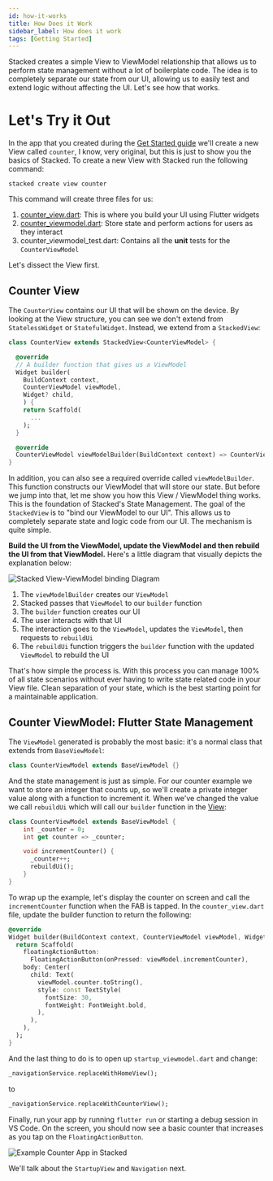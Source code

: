 ```yaml
---
id: how-it-works
title: How Does it Work
sidebar_label: How does it work
tags: [Getting Started]
---
```


Stacked creates a simple View to ViewModel relationship that allows us to perform state management without a lot of boilerplate code. The idea is to completely separate our state from our UI, allowing us to easily test and extend logic without affecting the UI. Let's see how that works.


# Let's Try it Out

In the app that you created during the [Get Started guide](00-overview.md) we'll create a new View called `counter`, I know, very original, but this is just to show you the basics of Stacked. To create a new View with Stacked run the following command:

```shell
stacked create view counter
```

This command will create three files for us:

1. [counter_view.dart](#counter-view): This is where you build your UI using Flutter widgets
2. [counter_viewmodel.dart](#counter-viewmodel-flutter-statemanagement): Store state and perform actions for users as they interact
3. counter_viewmodel_test.dart: Contains all the **unit** tests for the `CounterViewModel`

Let's dissect the View first.


## Counter View

The `CounterView` contains our UI that will be shown on the device. By looking at the View structure, you can see we don't extend from `StatelessWidget` or `StatefulWidget`. Instead, we extend from a `StackedView`:

```dart
class CounterView extends StackedView<CounterViewModel> {

  @override
  // A builder function that gives us a ViewModel
  Widget builder(
    BuildContext context,
    CounterViewModel viewModel,
    Widget? child,
    ) {
    return Scaffold(
      ...
    );
  }

  @override
  CounterViewModel viewModelBuilder(BuildContext context) => CounterViewModel();
}
```

In addition, you can also see a required override called `viewModelBuilder`. This function constructs our ViewModel that will store our state. But before we jump into that, let me show you how this View / ViewModel thing works. This is the foundation of Stacked's State Management. The goal of the `StackedView` is to "bind our ViewModel to our UI". This allows us to completely separate state and logic code from our UI. The mechanism is quite simple.

**Build the UI from the ViewModel, update the ViewModel and then rebuild the UI from that ViewModel.** Here's a little diagram that visually depicts the explanation below:

![Stacked View-ViewModel binding Diagram](/img/todo/view-viewmodel-relationship.png)

1. The `viewModelBuilder` creates our `ViewModel`
2. Stacked passes that `ViewModel` to our `builder` function
3. The `builder` function creates our UI
4. The user interacts with that UI
5. The interaction goes to the `ViewModel`, updates the `ViewModel`, then requests to `rebuildUi`
6. The `rebuildUi` function triggers the `builder` function with the updated `ViewModel` to rebuild the UI

That's how simple the process is. With this process you can manage 100% of all state scenarios without ever having to write state related code in your View file. Clean separation of your state, which is the best starting point for a maintainable application.


## Counter ViewModel: Flutter State Management

The `ViewModel` generated is probably the most basic: it's a normal class that extends from `BaseViewModel`:

```dart
class CounterViewModel extends BaseViewModel {}
```

And the state management is just as simple. For our counter example we want to store an integer that counts up, so we'll create a private integer value along with a function to increment it. When we've changed the value we call `rebuildUi` which will call our `builder` function in the [View](#counter-view):

```dart
class CounterViewModel extends BaseViewModel {
    int _counter = 0;
    int get counter => _counter;

    void incrementCounter() {
      _counter++;
      rebuildUi();
    }
}
```

To wrap up the example, let's display the counter on screen and call the `incrementCounter` function when the FAB is tapped. In the `counter_view.dart` file, update the builder function to return the following:

```dart
@override
Widget builder(BuildContext context, CounterViewModel viewModel, Widget? child) {
  return Scaffold(
    floatingActionButton:
      FloatingActionButton(onPressed: viewModel.incrementCounter),
    body: Center(
      child: Text(
        viewModel.counter.toString(),
        style: const TextStyle(
          fontSize: 30,
          fontWeight: FontWeight.bold,
        ),
      ),
    ),
  );
}
```

And the last thing to do is to open up `startup_viewmodel.dart` and change:

```dart
_navigationService.replaceWithHomeView();
```

to

```dart
_navigationService.replaceWithCounterView();
```

Finally, run your app by running `flutter run` or starting a debug session in VS Code. On the screen, you should now see a basic counter that increases as you tap on the `FloatingActionButton`.

![Example Counter App in Stacked](/img/getting-started/01-counter-example.gif)

We'll talk about the `StartupView` and `Navigation` next.
